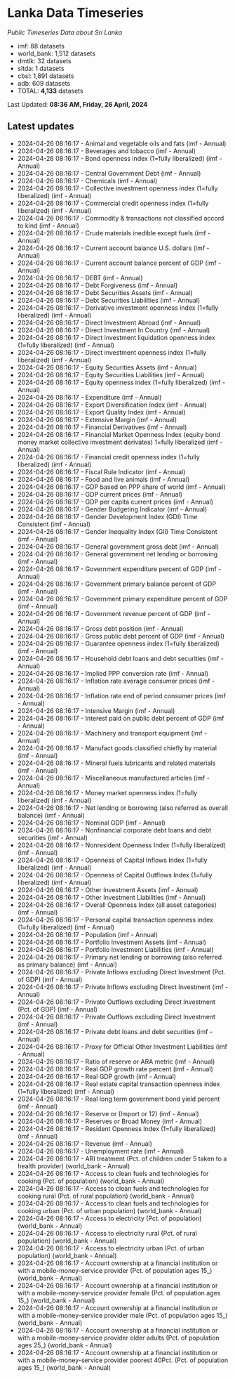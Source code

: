 # Lanka Data Timeseries
*Public Timeseries Data about Sri Lanka*

* imf: 88 datasets
* world_bank: 1,512 datasets
* dmtlk: 32 datasets
* sltda: 1 datasets
* cbsl: 1,891 datasets
* adb: 609 datasets
* TOTAL: **4,133** datasets

Last Updated: **08:36 AM, Friday, 26 April, 2024**

## Latest updates

* 2024-04-26 08:16:17 - Animal and vegetable oils and fats (imf - Annual)
* 2024-04-26 08:16:17 - Beverages and tobacco (imf - Annual)
* 2024-04-26 08:16:17 - Bond openness index (1=fully liberalized) (imf - Annual)
* 2024-04-26 08:16:17 - Central Government Debt (imf - Annual)
* 2024-04-26 08:16:17 - Chemicals (imf - Annual)
* 2024-04-26 08:16:17 - Collective investment openness index (1=fully liberalized) (imf - Annual)
* 2024-04-26 08:16:17 - Commercial credit openness index (1=fully liberalized) (imf - Annual)
* 2024-04-26 08:16:17 - Commodity & transactions not classified accord to kind (imf - Annual)
* 2024-04-26 08:16:17 - Crude materials inedible except fuels (imf - Annual)
* 2024-04-26 08:16:17 - Current account balance U.S. dollars (imf - Annual)
* 2024-04-26 08:16:17 - Current account balance percent of GDP (imf - Annual)
* 2024-04-26 08:16:17 - DEBT (imf - Annual)
* 2024-04-26 08:16:17 - Debt Forgiveness (imf - Annual)
* 2024-04-26 08:16:17 - Debt Securities Assets (imf - Annual)
* 2024-04-26 08:16:17 - Debt Securities Liabilities (imf - Annual)
* 2024-04-26 08:16:17 - Derivative investment openness index (1=fully liberalized) (imf - Annual)
* 2024-04-26 08:16:17 - Direct Investment Abroad (imf - Annual)
* 2024-04-26 08:16:17 - Direct Investment In Country (imf - Annual)
* 2024-04-26 08:16:17 - Direct investment liquidation openness index (1=fully liberalized) (imf - Annual)
* 2024-04-26 08:16:17 - Direct investment openness index (1=fully liberalized) (imf - Annual)
* 2024-04-26 08:16:17 - Equity Securities Assets (imf - Annual)
* 2024-04-26 08:16:17 - Equity Securities Liabilities (imf - Annual)
* 2024-04-26 08:16:17 - Equity openness index (1=fully liberalized) (imf - Annual)
* 2024-04-26 08:16:17 - Expenditure (imf - Annual)
* 2024-04-26 08:16:17 - Export Diversification Index (imf - Annual)
* 2024-04-26 08:16:17 - Export Quality Index (imf - Annual)
* 2024-04-26 08:16:17 - Extensive Margin (imf - Annual)
* 2024-04-26 08:16:17 - Financial Derivatives (imf - Annual)
* 2024-04-26 08:16:17 - Financial Market Openness Index (equity bond money market collective investment derivates) 1=fully liberalized (imf - Annual)
* 2024-04-26 08:16:17 - Financial credit openness index (1=fully liberalized) (imf - Annual)
* 2024-04-26 08:16:17 - Fiscal Rule Indicator (imf - Annual)
* 2024-04-26 08:16:17 - Food and live animals (imf - Annual)
* 2024-04-26 08:16:17 - GDP based on PPP share of world (imf - Annual)
* 2024-04-26 08:16:17 - GDP current prices (imf - Annual)
* 2024-04-26 08:16:17 - GDP per capita current prices (imf - Annual)
* 2024-04-26 08:16:17 - Gender Budgeting Indicator (imf - Annual)
* 2024-04-26 08:16:17 - Gender Development Index (GDI) Time Consistent (imf - Annual)
* 2024-04-26 08:16:17 - Gender Inequality Index (GII) Time Consistent (imf - Annual)
* 2024-04-26 08:16:17 - General government gross debt (imf - Annual)
* 2024-04-26 08:16:17 - General government net lending or borrowing (imf - Annual)
* 2024-04-26 08:16:17 - Government expenditure percent of GDP (imf - Annual)
* 2024-04-26 08:16:17 - Government primary balance percent of GDP (imf - Annual)
* 2024-04-26 08:16:17 - Government primary expenditure percent of GDP (imf - Annual)
* 2024-04-26 08:16:17 - Government revenue percent of GDP (imf - Annual)
* 2024-04-26 08:16:17 - Gross debt position (imf - Annual)
* 2024-04-26 08:16:17 - Gross public debt percent of GDP (imf - Annual)
* 2024-04-26 08:16:17 - Guarantee openness index (1=fully liberalized) (imf - Annual)
* 2024-04-26 08:16:17 - Household debt loans and debt securities (imf - Annual)
* 2024-04-26 08:16:17 - Implied PPP conversion rate (imf - Annual)
* 2024-04-26 08:16:17 - Inflation rate average consumer prices (imf - Annual)
* 2024-04-26 08:16:17 - Inflation rate end of period consumer prices (imf - Annual)
* 2024-04-26 08:16:17 - Intensive Margin (imf - Annual)
* 2024-04-26 08:16:17 - Interest paid on public debt percent of GDP (imf - Annual)
* 2024-04-26 08:16:17 - Machinery and transport equipment (imf - Annual)
* 2024-04-26 08:16:17 - Manufact goods classified chiefly by material (imf - Annual)
* 2024-04-26 08:16:17 - Mineral fuels lubricants and related materials (imf - Annual)
* 2024-04-26 08:16:17 - Miscellaneous manufactured articles (imf - Annual)
* 2024-04-26 08:16:17 - Money market openness index (1=fully liberalized) (imf - Annual)
* 2024-04-26 08:16:17 - Net lending or borrowing (also referred as overall balance) (imf - Annual)
* 2024-04-26 08:16:17 - Nominal GDP (imf - Annual)
* 2024-04-26 08:16:17 - Nonfinancial corporate debt loans and debt securities (imf - Annual)
* 2024-04-26 08:16:17 - Nonresident Openness Index (1=fully liberalized) (imf - Annual)
* 2024-04-26 08:16:17 - Openness of Capital Inflows Index (1=fully liberalized) (imf - Annual)
* 2024-04-26 08:16:17 - Openness of Capital Outflows Index (1=fully liberalized) (imf - Annual)
* 2024-04-26 08:16:17 - Other Investment Assets (imf - Annual)
* 2024-04-26 08:16:17 - Other Investment Liabilities (imf - Annual)
* 2024-04-26 08:16:17 - Overall Openness Index (all asset categories) (imf - Annual)
* 2024-04-26 08:16:17 - Personal capital transaction openness index (1=fully liberalized) (imf - Annual)
* 2024-04-26 08:16:17 - Population (imf - Annual)
* 2024-04-26 08:16:17 - Portfolio Investment Assets (imf - Annual)
* 2024-04-26 08:16:17 - Portfolio Investment Liabilities (imf - Annual)
* 2024-04-26 08:16:17 - Primary net lending or borrowing (also referred as primary balance) (imf - Annual)
* 2024-04-26 08:16:17 - Private Inflows excluding Direct Investment (Pct. of GDP) (imf - Annual)
* 2024-04-26 08:16:17 - Private Inflows excluding Direct Investment (imf - Annual)
* 2024-04-26 08:16:17 - Private Outflows excluding Direct Investment (Pct. of GDP) (imf - Annual)
* 2024-04-26 08:16:17 - Private Outflows excluding Direct Investment (imf - Annual)
* 2024-04-26 08:16:17 - Private debt loans and debt securities (imf - Annual)
* 2024-04-26 08:16:17 - Proxy for Official Other Investment Liabilities (imf - Annual)
* 2024-04-26 08:16:17 - Ratio of reserve or ARA metric (imf - Annual)
* 2024-04-26 08:16:17 - Real GDP growth rate percent (imf - Annual)
* 2024-04-26 08:16:17 - Real GDP growth (imf - Annual)
* 2024-04-26 08:16:17 - Real estate capital transaction openness index (1=fully liberalized) (imf - Annual)
* 2024-04-26 08:16:17 - Real long term government bond yield percent (imf - Annual)
* 2024-04-26 08:16:17 - Reserve or (Import or 12) (imf - Annual)
* 2024-04-26 08:16:17 - Reserves or Broad Money (imf - Annual)
* 2024-04-26 08:16:17 - Resident Openness Index (1=fully liberalized) (imf - Annual)
* 2024-04-26 08:16:17 - Revenue (imf - Annual)
* 2024-04-26 08:16:17 - Unemployment rate (imf - Annual)
* 2024-04-26 08:16:17 - ARI treatment (Pct. of children under 5 taken to a health provider) (world_bank - Annual)
* 2024-04-26 08:16:17 - Access to clean fuels and technologies for cooking (Pct. of population) (world_bank - Annual)
* 2024-04-26 08:16:17 - Access to clean fuels and technologies for cooking rural (Pct. of rural population) (world_bank - Annual)
* 2024-04-26 08:16:17 - Access to clean fuels and technologies for cooking urban (Pct. of urban population) (world_bank - Annual)
* 2024-04-26 08:16:17 - Access to electricity (Pct. of population) (world_bank - Annual)
* 2024-04-26 08:16:17 - Access to electricity rural (Pct. of rural population) (world_bank - Annual)
* 2024-04-26 08:16:17 - Access to electricity urban (Pct. of urban population) (world_bank - Annual)
* 2024-04-26 08:16:17 - Account ownership at a financial institution or with a mobile-money-service provider (Pct. of population ages 15_) (world_bank - Annual)
* 2024-04-26 08:16:17 - Account ownership at a financial institution or with a mobile-money-service provider female (Pct. of population ages 15_) (world_bank - Annual)
* 2024-04-26 08:16:17 - Account ownership at a financial institution or with a mobile-money-service provider male (Pct. of population ages 15_) (world_bank - Annual)
* 2024-04-26 08:16:17 - Account ownership at a financial institution or with a mobile-money-service provider older adults (Pct. of population ages 25_) (world_bank - Annual)
* 2024-04-26 08:16:17 - Account ownership at a financial institution or with a mobile-money-service provider poorest 40Pct. (Pct. of population ages 15_) (world_bank - Annual)